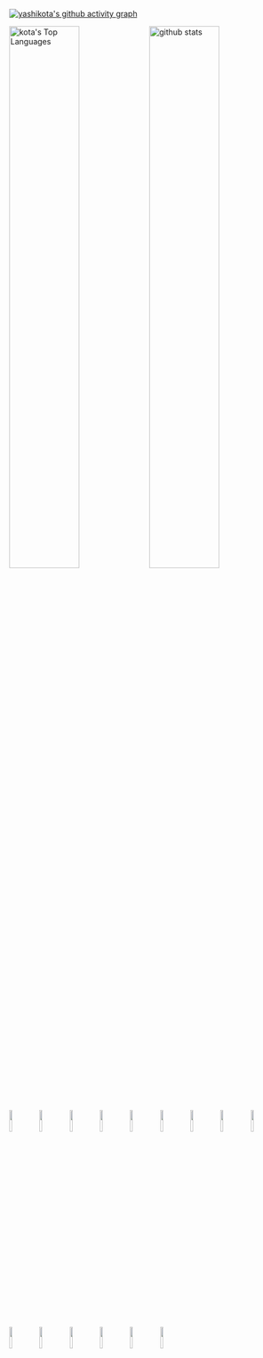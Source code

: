 [![yashikota's github activity graph](https://activity-graph.herokuapp.com/graph?username=yashikota&hide_border=true&theme=react-dark )](https://github.com/yashikota?tab=repositories)

<a href="https://github.com/yashikota?tab=repositories" alt="repositories" >
<img alt="kota's Top Languages" src="https://github-readme-stats.vercel.app/api/top-langs/?username=yashikota&langs_count=10&layout=compact&hide_border=true&text_color=777777&bg_color=00000000&border_color=00000000&hide=Jupyter%20Notebook" width="50%" /><img alt="github stats" width="50%" src="https://github-readme-stats.vercel.app/api?username=yashikota&hide_border=true&bg_color=00000000&theme=onedark&show_icons=ture"/>
</a> 

<!-- [![trophy](https://github-profile-trophy.vercel.app/?username=yashikota&theme=onedark&column=7
)](https://github.com/ryo-ma/github-profile-trophy)

[![](https://raw.githubusercontent.com/yashikota/yashikota/master/profile-summary-card-output/github_dark/0-profile-details.svg)](https://github.com/vn7n24fzkq/github-profile-summary-cards)
[![](https://raw.githubusercontent.com/yashikota/yashikota/master/profile-summary-card-output/github_dark/1-repos-per-language.svg)](https://github.com/vn7n24fzkq/github-profile-summary-cards) [![](https://raw.githubusercontent.com/yashikota/yashikota/master/profile-summary-card-output/github_dark/2-most-commit-language.svg)](https://github.com/vn7n24fzkq/github-profile-summary-cards)
[![](https://raw.githubusercontent.com/yashikota/yashikota/master/profile-summary-card-output/github_dark/3-stats.svg)](https://github.com/vn7n24fzkq/github-profile-summary-cards) [![](https://raw.githubusercontent.com/yashikota/yashikota/master/profile-summary-card-output/github_dark/4-productive-time.svg)](https://github.com/vn7n24fzkq/github-profile-summary-cards)

![](https://komarev.com/ghpvc/?username=yashikota&color=blue) -->

<!-- <img src="https://github-readme-streak-stats.herokuapp.com?user=yashikota&theme=github-dark&hide_border=true&date_format=%5BY.%5Dn.j&sideNums=777777&background=00000000&border=777777&stroke=777777&ring=777777&fire=777777&currStreakNum=777777&currStreakLabel=777777&sideLabels=777777&dates=777777" width="58%" /> -->

<!-- <img src="https://activity-graph.herokuapp.com/graph?username=yashikota&bg_color=00000000&hide_border=true&color=777777&line=777777&point=777777" /> -->

<img src="https://cdn.jsdelivr.net/gh/devicons/devicon/icons/linux/linux-original.svg" width="10%" />         
<img src="https://cdn.jsdelivr.net/gh/devicons/devicon/icons/ubuntu/ubuntu-plain.svg" width="10%" />       
<img src="https://cdn.jsdelivr.net/gh/devicons/devicon/icons/vscode/vscode-original.svg" width="10%" />          
<!-- <img src="https://cdn.jsdelivr.net/gh/devicons/devicon/icons/visualstudio/visualstudio-plain.svg" width="10%" />           -->
<img src="https://cdn.jsdelivr.net/gh/devicons/devicon/icons/windows8/windows8-original.svg" width="10%" />          
<!-- <img src="https://cdn.jsdelivr.net/gh/devicons/devicon/icons/unity/unity-original.svg" width="10%" />      -->
<!-- <img src="https://cdn.jsdelivr.net/gh/devicons/devicon/icons/unrealengine/unrealengine-original.svg" width="10%" />      -->
<!-- <img src="https://cdn.jsdelivr.net/gh/devicons/devicon/icons/rust/rust-plain.svg" width="10%" />                     -->
<img src="https://cdn.jsdelivr.net/gh/devicons/devicon/icons/c/c-original.svg" width="10%"/>
<!-- <img src="https://cdn.jsdelivr.net/gh/devicons/devicon/icons/cplusplus/cplusplus-original.svg" width="10%" />           -->
<!-- <img src="https://cdn.jsdelivr.net/gh/devicons/devicon/icons/qt/qt-original.svg" width="10%" />           -->
<img src="https://cdn.jsdelivr.net/gh/devicons/devicon/icons/python/python-original.svg" width="10%" />
<img src="https://cdn.jsdelivr.net/gh/devicons/devicon/icons/opencv/opencv-original.svg" width="10%" />          
<!-- <img src="https://cdn.jsdelivr.net/gh/devicons/devicon/icons/pytest/pytest-original.svg" width="10%" />           -->
<!-- <img src="https://cdn.jsdelivr.net/gh/devicons/devicon/icons/fastapi/fastapi-original.svg" width="10%" />           -->
<!-- <img src="https://cdn.jsdelivr.net/gh/devicons/devicon/icons/pytorch/pytorch-original.svg" width="10%" />           -->
<!-- <img src="https://cdn.jsdelivr.net/gh/devicons/devicon/icons/tensorflow/tensorflow-original.svg" width="10%" />           -->
<img src="https://cdn.jsdelivr.net/gh/devicons/devicon/icons/html5/html5-original.svg" width="10%" />
<img src="https://cdn.jsdelivr.net/gh/devicons/devicon/icons/css3/css3-original.svg" width="10%" />
<img src="https://cdn.jsdelivr.net/gh/devicons/devicon/icons/javascript/javascript-original.svg" width="10%" />
<!-- <img src="https://cdn.jsdelivr.net/gh/devicons/devicon/icons/typescript/typescript-original.svg" width="10%" /> -->
<!-- <img src="https://cdn.jsdelivr.net/gh/devicons/devicon/icons/nodejs/nodejs-original.svg" width="10%" />           -->
<img src="https://cdn.jsdelivr.net/gh/devicons/devicon/icons/react/react-original.svg" width="10%" />
<!-- <img src="https://cdn.jsdelivr.net/gh/devicons/devicon/icons/storybook/storybook-original.svg" width="10%" />           -->
<!-- <img src="https://cdn.jsdelivr.net/gh/devicons/devicon/icons/nextjs/nextjs-original.svg" width="10%" />           -->
<img src="https://cdn.jsdelivr.net/gh/devicons/devicon/icons/materialui/materialui-original.svg" width="10%" />        
<!-- <img src="https://cdn.jsdelivr.net/gh/devicons/devicon/icons/tailwindcss/tailwindcss-plain.svg" width="10%" />             -->
<!-- <img src="https://cdn.jsdelivr.net/gh/devicons/devicon/icons/docker/docker-original.svg" width="10%" /> -->
<!-- <img src="https://cdn.jsdelivr.net/gh/devicons/devicon/icons/flutter/flutter-original.svg" width="10%" />
<img src="https://cdn.jsdelivr.net/gh/devicons/devicon/icons/dart/dart-original.svg" width="10%" /> -->
<img src="https://cdn.jsdelivr.net/gh/devicons/devicon/icons/git/git-original.svg" width="10%" />
<img src="https://cdn.jsdelivr.net/gh/devicons/devicon/icons/github/github-original.svg" width="10%" />
<!-- <img src="https://cdn.jsdelivr.net/gh/devicons/devicon/icons/go/go-original-wordmark.svg" width="10%" /> -->
<!-- <img src="https://cdn.jsdelivr.net/gh/devicons/devicon/icons/java/java-original.svg" width="10%" /> -->
<!-- <img src="https://cdn.jsdelivr.net/gh/devicons/devicon/icons/kotlin/kotlin-original.svg" width="10%" /> -->
<img src="https://cdn.jsdelivr.net/gh/devicons/devicon/icons/markdown/markdown-original.svg" width="10%" />
<!-- <img src="https://cdn.jsdelivr.net/gh/devicons/devicon/icons/blender/blender-original.svg" width="10%" /> -->
          